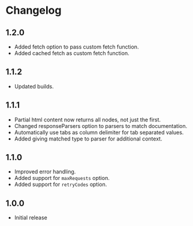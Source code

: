 # Changelog

## 1.2.0

- Added fetch option to pass custom fetch function.
- Added cached fetch as custom fetch function.

## 1.1.2

- Updated builds.

## 1.1.1

- Partial html content now returns all nodes, not just the first.
- Changed responseParsers option to parsers to match documentation.
- Automatically use tabs as column delimiter for tab separated values.
- Added giving matched type to parser for additional context.

## 1.1.0

- Improved error handling.
- Added support for `maxRequests` option.
- Added support for `retryCodes` option.

## 1.0.0

- Initial release
